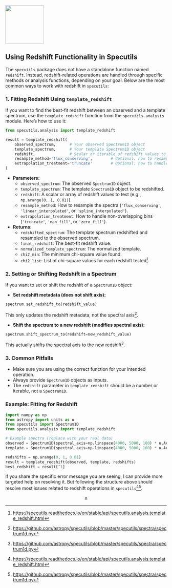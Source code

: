 <img src="https://r2cdn.perplexity.ai/pplx-full-logo-primary-dark%402x.png" class="logo" width="120"/>

## Using Redshift Functionality in Specutils

The `specutils` package does not have a standalone function named `redshift`. Instead, redshift-related operations are handled through specific methods or analysis functions, depending on your goal. Below are the most common ways to work with redshift in `specutils`:

### 1. Fitting Redshift Using `template_redshift`

If you want to find the best-fit redshift between an observed and a template spectrum, use the `template_redshift` function from the `specutils.analysis` module. Here’s how to use it:

```python
from specutils.analysis import template_redshift

result = template_redshift(
    observed_spectrum,      # Your observed Spectrum1D object
    template_spectrum,      # Your template Spectrum1D object
    redshift,               # Scalar or iterable of redshift values to test
    resample_method='flux_conserving',        # Optional: how to resample
    extrapolation_treatment='truncate'        # Optional: how to handle non-overlapping regions
)
```

- **Parameters:**
    - `observed_spectrum`: The observed `Spectrum1D` object.
    - `template_spectrum`: The template `Spectrum1D` object to be redshifted.
    - `redshift`: A scalar or array of redshift values to test (e.g., `np.arange(0, 1, 0.01)`).
    - `resample_method`: How to resample the spectra (`'flux_conserving'`, `'linear_interpolated'`, or `'spline_interpolated'`).
    - `extrapolation_treatment`: How to handle non-overlapping bins (`'truncate'`, `'nan_fill'`, or `'zero_fill'`).
- **Returns:**
    - `redshifted_spectrum`: The template spectrum redshifted and resampled to the observed spectrum.
    - `final_redshift`: The best-fit redshift value.
    - `normalized_template_spectrum`: The normalized template.
    - `chi2_min`: The minimum chi-square value found.
    - `chi2_list`: List of chi-square values for each redshift tested[^1].


### 2. Setting or Shifting Redshift in a Spectrum

If you want to set or shift the redshift of a `Spectrum1D` object:

- **Set redshift metadata (does not shift axis):**

```python
spectrum.set_redshift_to(redshift_value)
```

This only updates the redshift metadata, not the spectral axis[^2].
- **Shift the spectrum to a new redshift (modifies spectral axis):**

```python
spectrum.shift_spectrum_to(redshift=new_redshift_value)
```

This actually shifts the spectral axis to the new redshift[^2].


### 3. Common Pitfalls

- Make sure you are using the correct function for your intended operation.
- Always provide `Spectrum1D` objects as inputs.
- The `redshift` parameter in `template_redshift` should be a number or iterable, not a `Spectrum1D`.


### Example: Fitting for Redshift

```python
import numpy as np
from astropy import units as u
from specutils import Spectrum1D
from specutils.analysis import template_redshift

# Example spectra (replace with your real data)
observed = Spectrum1D(spectral_axis=np.linspace(4000, 5000, 100) * u.AA, flux=np.random.random(100) * u.Jy)
template = Spectrum1D(spectral_axis=np.linspace(4000, 5000, 100) * u.AA, flux=np.random.random(100) * u.Jy)

redshifts = np.arange(0, 1, 0.01)
result = template_redshift(observed, template, redshifts)
best_redshift = result[^1]
```

If you share the specific error message you are seeing, I can provide more targeted help on resolving it. But following the structure above should resolve most issues related to redshift operations in `specutils`[^1][^2].

<div style="text-align: center">⁂</div>

[^1]: https://specutils.readthedocs.io/en/stable/api/specutils.analysis.template_redshift.html

[^2]: https://github.com/astropy/specutils/blob/master/specutils/spectra/spectrum1d.py

[^3]: https://specutils.readthedocs.io/en/lat

[^4]: https://specutils.readthedocs.io/en/stable/analysis.html

[^5]: https://specutils.readthedocs.io/en/stable/api/specutils.Spectrum1D.html

[^6]: https://specutils.readthedocs.io

[^7]: https://specutils.readthedocs.io/en/latest/spectrum.html

[^8]: https://specutils.readthedocs.io/en/latest/analysis.html

[^9]: https://snyk.io/advisor/python/specutils/functions/specutils.spectra.spectrum1d.Spectrum1D

[^10]: https://specutils.readthedocs.io/en/v1.20.3/spectrum1d.html

[^11]: https://docs.aws.amazon.com/redshift/latest/dg/c_SQL_functions.html

[^12]: https://bio.rc.ufl.edu/pub/adamginsburg/jwst/jwebbinar_prep/spec_analysis/jw8_redshift_fitting_solutions.ipynb

[^13]: https://docs.astropy.org/en/latest/api/astropy.cosmology.units.with_redshift.html

[^14]: https://specutils.readthedocs.io/en/stable/api/specutils.analysis.template_correlate.html

[^15]: https://github.com/astropy/specutils/issues/257

[^16]: https://snyk.io/advisor/python/specutils/example

[^17]: https://specutils.readthedocs.io/en/stable/genindex.html

[^18]: https://specutils.readthedocs.io/en/stable/api/specutils.SpectralAxis.html

[^19]: https://classic.sdss.org/dr2/algorithms/redshift_type.php

[^20]: https://buildmedia.readthedocs.org/media/pdf/speclite/v0.3/speclite.pdf

[^21]: https://github.com/astropy/specutils/issues/455

